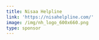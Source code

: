 ```yaml
---
title: Nisaa Helpline
link: 'https://nisahelpline.com/'
image: /img/nh_logo_600x660.png
type: sponsor
---
```


